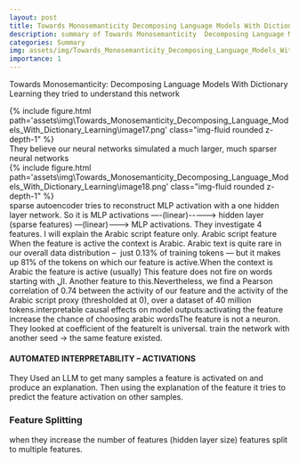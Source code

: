 ```yaml
---
layout: post
title: Towards Monosemanticity Decomposing Language Models With Dictionary Learning
description: summary of Towards Monosemanticity  Decomposing Language Models With Dictionary Learning
categories: Summary
img: assets/img/Towards_Monosemanticity_Decomposing_Language_Models_With_Dictionary_Learning/image17.png 
importance: 1
---
```

Towards Monosemanticity: Decomposing Language Models With Dictionary Learning
they tried to understand this network
<div class="row">
        <div class="col-sm mt-3 mt-md-0">
            {% include figure.html path='assets\img\Towards_Monosemanticity_Decomposing_Language_Models_With_Dictionary_Learning\image17.png' class="img-fluid rounded z-depth-1" %}
        </div>
    </div>
They believe our neural networks simulated a much larger, much sparser neural networks
<div class="row">
        <div class="col-sm mt-3 mt-md-0">
            {% include figure.html path='assets\img\Towards_Monosemanticity_Decomposing_Language_Models_With_Dictionary_Learning\image18.png' class="img-fluid rounded z-depth-1" %}
        </div>
    </div>
sparse autoencoder tries to reconstruct MLP activation with a one hidden layer network. So it is 
MLP activations —-(linear)-----> hidden layer (sparse features) —(linear)---> MLP activations.
They investigate 4 features. I will explain the Arabic script feature only.
Arabic script feature
When the feature is active the context is Arabic. Arabic text is quite rare in our overall data distribution –  just 0.13% of training tokens — but it makes up 81% of the tokens on which our feature is active.When the context is Arabic the feature is active (usually) This feature does not fire on words starting with ال. Another feature to this.Nevertheless, we find a Pearson correlation of 0.74 between the activity of our feature and the activity of the Arabic script proxy (thresholded at 0), over a dataset of 40 million tokens.interpretable causal effects on model outputs:activating the feature increase the chance of choosing arabic wordsThe feature is not a neuron. They looked at coefficient of the featureIt is universal. train the network with another seed -> the same feature existed. 
<h4> AUTOMATED INTERPRETABILITY – ACTIVATIONS </h4>
They Used an LLM to get many samples a feature is activated on and produce an explanation. Then using the explanation of the feature it tries to predict the feature activation on other samples. 
<h3> Feature Splitting </h3>
when they increase the number of features (hidden layer size) features split to multiple features. 
